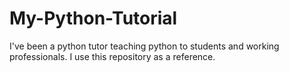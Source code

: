 # My-Python-Tutorial

I've been a python tutor teaching python to students and working professionals. I use this repository as a reference.
